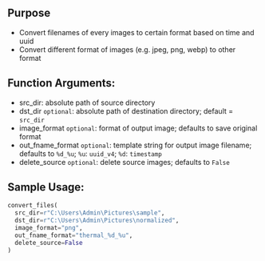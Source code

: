 ## Purpose
- Convert filenames of every images to certain format based on time and uuid
- Convert different format of images (e.g. jpeg, png, webp) to other format

## Function Arguments:
- src_dir: absolute path of source directory
- dst_dir `optional`: absolute path of destination directory; default = `src_dir`
- image_format `optional`: format of output image; defaults to save original format
- out_fname_format `optional`: template string for output image filename; defaults to `%d_%u`; `%u`: `uuid_v4`; `%d`: `timestamp`
- delete_source `optional`: delete source images; defaults to `False`

## Sample Usage:

```python
convert_files(
  src_dir=r"C:\Users\Admin\Pictures\sample",
  dst_dir=r"C:\Users\Admin\Pictures\normalized",
  image_format="png",
  out_fname_format="thermal_%d_%u",
  delete_source=False
)
```